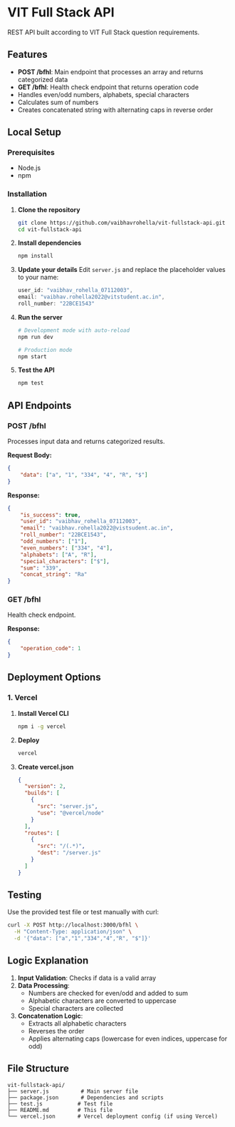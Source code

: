 # VIT Full Stack API

REST API built according to VIT Full Stack question requirements.

## Features

- **POST /bfhl**: Main endpoint that processes an array and returns categorized data
- **GET /bfhl**: Health check endpoint that returns operation code
- Handles even/odd numbers, alphabets, special characters
- Calculates sum of numbers
- Creates concatenated string with alternating caps in reverse order

## Local Setup

### Prerequisites
- Node.js
- npm

### Installation

1. **Clone the repository**
   ```bash
   git clone https://github.com/vaibhavrohella/vit-fullstack-api.git
   cd vit-fullstack-api
   ```

2. **Install dependencies**
   ```bash
   npm install
   ```

3. **Update your details**
   Edit `server.js` and replace the placeholder values to your name:
   ```javascript
   user_id: "vaibhav_rohella_07112003",
   email: "vaibhav.rohella2022@vitstudent.ac.in",
   roll_number: "22BCE1543"
   ```

4. **Run the server**
   ```bash
   # Development mode with auto-reload
   npm run dev
   
   # Production mode
   npm start
   ```

5. **Test the API**
   ```bash
   npm test
   ```

## API Endpoints

### POST /bfhl
Processes input data and returns categorized results.

**Request Body:**
```json
{
    "data": ["a", "1", "334", "4", "R", "$"]
}
```

**Response:**
```json
{
    "is_success": true,
    "user_id": "vaibhav_rohella_07112003",
    "email": "vaibhav.rohella2022@vistsudent.ac.in",
    "roll_number": "22BCE1543",
    "odd_numbers": ["1"],
    "even_numbers": ["334", "4"],
    "alphabets": ["A", "R"],
    "special_characters": ["$"],
    "sum": "339",
    "concat_string": "Ra"
}
```

### GET /bfhl
Health check endpoint.

**Response:**
```json
{
    "operation_code": 1
}
```

## Deployment Options

### 1. Vercel

1. **Install Vercel CLI**
   ```bash
   npm i -g vercel
   ```

2. **Deploy**
   ```bash
   vercel
   ```

3. **Create vercel.json**
   ```json
   {
     "version": 2,
     "builds": [
       {
         "src": "server.js",
         "use": "@vercel/node"
       }
     ],
     "routes": [
       {
         "src": "/(.*)",
         "dest": "/server.js"
       }
     ]
   }
   ```

## Testing

Use the provided test file or test manually with curl:

```bash
curl -X POST http://localhost:3000/bfhl \
  -H "Content-Type: application/json" \
  -d '{"data": ["a","1","334","4","R", "$"]}'
```

## Logic Explanation

1. **Input Validation**: Checks if data is a valid array
2. **Data Processing**: 
   - Numbers are checked for even/odd and added to sum
   - Alphabetic characters are converted to uppercase
   - Special characters are collected
3. **Concatenation Logic**: 
   - Extracts all alphabetic characters
   - Reverses the order
   - Applies alternating caps (lowercase for even indices, uppercase for odd)



## File Structure

```
vit-fullstack-api/
├── server.js          # Main server file
├── package.json       # Dependencies and scripts
├── test.js           # Test file
├── README.md         # This file
└── vercel.json       # Vercel deployment config (if using Vercel)
```
